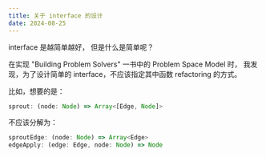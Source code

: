 ```yaml
---
title: 关于 interface 的设计
date: 2024-08-25
---
```


interface 是越简单越好，
但是什么是简单呢？

在实现 "Building Problem Solvers" 一书中的 Problem Space Model 时，
我发现，为了设计简单的 interface，不应该指定其中函数 refactoring 的方式。

比如，想要的是：

```typescript
sprout: (node: Node) => Array<[Edge, Node]>
```

不应该分解为：

```typescript
sproutEdge: (node: Node) => Array<Edge>
edgeApply: (edge: Edge, node: Node) => Node
```
